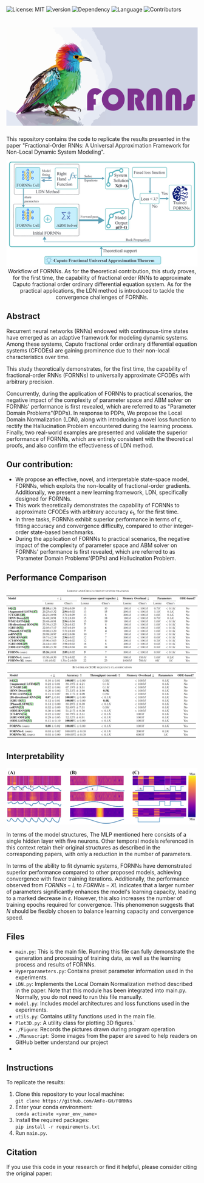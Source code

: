 ![License: MIT](https://img.shields.io/badge/License-MIT-yellow.svg)
![version](https://img.shields.io/badge/version-v2.1.0-blue)
![Dependency](https://img.shields.io/badge/dependency-PyTorch-orange)
![Language](https://img.shields.io/badge/language-Python-blue)
![Contributors](https://img.shields.io/badge/contributors-3-p)

# <img src="./Manuscript/Figure/bird.png" />

This repository contains the code to replicate the results presented in the paper "Fractional-Order RNNs: A Universal Approximation Framework for Non-Local Dynamic System Modeling".

<p align="center">
<img src="./Manuscript/Figure/workflow.PNG"/> 
Workflow of FORNNs. 
    As for the theoretical contribution,
    this study proves, for the first time, the capability of
    fractional order RNNs to approximate Caputo fractional order ordinary differential
    equation system.
    As for the practical applications,
    the LDN method is introduced to tackle the
    convergence challenges of FORNNs.
</p>

## Abstract

Recurrent neural networks (RNNs) endowed with continuous-time
states have emerged as an adaptive framework for modeling dynamic
systems. Among these systems, Caputo fractional order
ordinary differential equation systems (CFODEs) are gaining prominence
due to their non-local characteristics over time.

This study theoretically demonstrates, for the first time,
the capability of fractional-order RNNs (FORNNs) to universally approximate
CFODEs with arbitrary precision.

Concurrently, during the application of FORNNs to practical scenarios,
the negative impact of the complexity of parameter space and
ABM solver on FORNNs' performance is first revealed,
which are referred to as "Parameter Domain Problems"(PDPs).
In response to PDPs,
We propose
the Local Domain Normalization (LDN),
along with introducing a novel loss function to rectify the
Hallucination Problem encountered during the learning process.
Finally, two real-world examples are presented and validate
the superior performance of FORNNs,
which are entirely consistent with the theoretical proofs,
and also confirm the effectiveness of LDN method.

## Our contribution:

- We propose an effective, novel, and interpretable state-space model, FORNNs,
  which exploits the non-locality of fractional-order gradients.
  Additionally,
  we present a new learning framework, LDN,
  specifically designed for FORNNs.
- This work theoretically demonstrates the capability of
  FORNNs to approximate CFODEs
  with arbitrary accuracy $\epsilon_1$,
  for the first time.
- In three tasks, FORNNs exhibit superior performance in terms of $\epsilon$,
  fitting accuracy
  and convergence difficulty,
  compared to other integer-order state-based benchmarks.
- During the application of FORNNs to practical scenarios,
  the negative impact of the complexity of parameter space and
  ABM solver on FORNNs' performance is first revealed,
  which are referred to as 'Parameter Domain Problems'(PDPs) and Hallucination Problem.

## Performance Comparison

<p align="center">
<img src="./Manuscript/Figure/Table_compare1.PNG"/> 
<img src="./Manuscript/Figure/Table_compare2.PNG"/>
</p>

## Interpretability

<p align="center">
<img src="./Manuscript/Figure/hotmap.PNG"/>
</p>

In terms of the model structures,
The MLP mentioned here consists of a single hidden
layer with five neurons. Other temporal models
referenced in this context retain their original
structures as described in the corresponding papers,
with only a reduction in the number of parameters.

In terms of the ability to fit dynamic systems,
FORNNs have demonstrated superior performance compared
to other proposed models, achieving convergence with
fewer training iterations. Additionally, the performance
observed from $FORNNs-L$ to $FORNNs-XL$
indicates that a larger number of parameters significantly
enhances the model's learning capacity, leading to a marked
decrease in $\epsilon$. However, this also
increases the number of training epochs required for
convergence. This phenomenon suggests that $N$ should be flexibly
chosen to balance learning capacity and convergence speed.

## Files

- `main.py`: This is the main file. Running this file can fully demonstrate the generation and processing of training data, as well as the learning process and results of FORNNs.
- `Hyperparameters.py`: Contains preset parameter information used in the experiments.
- `LDN.py`: Implements the Local Domain Normalization method described in the paper. Note that this module has been integrated into main.py. Normally, you do not need to run this file manually.
- `model.py`: Includes model architectures and loss functions used in the experiments.
- `utils.py`: Contains utility functions used in the main file.
- `Plot3D.py`: A utility class for plotting 3D figures.`
- `./Figure`: Records the pictures drawn during program operation
- `./Manuscript`: Some images from the paper are saved to help readers on GitHub better understand our project
-

## Instructions

To replicate the results:

1. Clone this repository to your local machine:  
   `git clone https://github.com/AmFe-GH/FORNNs`
2. Enter your conda environment:  
   `conda activate <your_env_name>`
3. Install the required packages:  
   `pip install -r requirements.txt`
4. Run `main.py`.

## Citation

If you use this code in your research or find it helpful, please consider citing the original paper:

<!-- ## <img src="https://joonsungpark.s3.amazonaws.com:443/static/assets/characters/profile/Wolfgang_Schulz.png" alt="Generative Wolfgang">   Acknowledgements

This work was supported by National Natural Science Foundation of China
(Grant 12101430) and Department of Science and Technology of Sichuan
Province (Grant 2021ZYD0018). (Corresponding author: Cong Wu.)(https://yjs.cd120.com/contents/559/1710.html) -->
